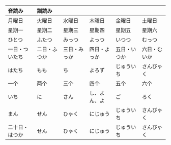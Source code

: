 
| 音読み         | 訓読み       |              |              |              |              |
| :------------- | :----------- | :----------- | :----------- | :----------- | :----------- |
| 月曜日         | 火曜日       | 水曜日       | 木曜日       | 金曜日       | 土曜日       | 日曜日      |
| 星期一         | 星期二       | 星期三       | 星期四       | 星期五       | 星期六       | 星期天      |
| ひとつ         | ふたつ       | みっつ       | よっつ       | いつつ       | むっつ       | ななつ      | やっつ       | ここのつ       | とお         |
| 一日・ついたち | 二日・ふつか | 三日・みっか | 四日・よっか | 五日・いつか | 六日・むいか | 7日・なのか | 八日・ようか | 九日・ここのか | 十日・とおか |
| はたち         | もも         | ち           | よろず       | じゅういち   | さんびゃく   | ろっぴゃく  | はっぴゃく   | はっせん       | さんぜん     |
| 一个           | 两个         | 三个         | 四个         | 五个         | 六个         | 七个        | 八个         | 九个           | 十个         |
| いち           | に           | さん         | し、よん、よ | ご           | ろく         | なな、しち  | はち         | きゅう、く     | じゅう       |
| まん           | せん         | ひゃく       | にじゅう     | じゅういち   | さんびゃく   | ろっぴゃく  | はっぴゃく   | はっせん       | さんぜん     |
| 二十日・はつか | せん         | ひゃく       | にじゅう     | じゅういち   | さんびゃく   | ろっぴゃく  | はっぴゃく   | はっせん       | さんぜん     |




